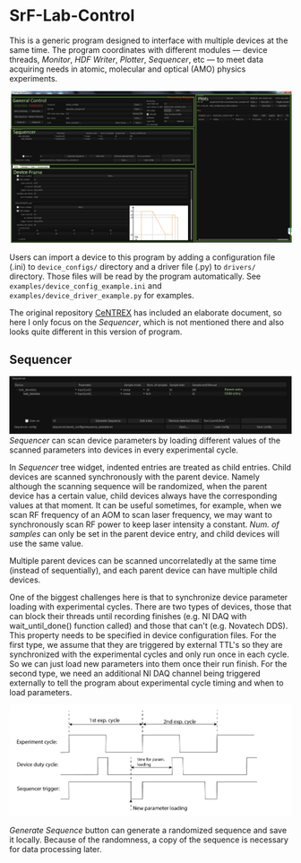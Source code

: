 # SrF-Lab-Control

This is a generic program designed to interface with multiple devices at the same time. The program coordinates with different modules — device threads, _Monitor_, _HDF Writer_, _Plotter_, _Sequencer_, etc — to meet data acquiring needs in atomic, molecular and optical (AMO) physics experiments.

![screenshot](examples/screenshot.PNG)

Users can import a device to this program by adding a configuration file (.ini) to `device_configs/` directory and a driver file (.py) to `drivers/` directory. Those files will be read by the program automatically. See `examples/device_config_example.ini` and `examples/device_driver_example.py` for examples.

The original repository [CeNTREX](https://github.com/js216/CeNTREX) has included an elaborate document, so here I only focus on the _Sequencer_, which is not mentioned there and also looks quite different in this version of program.

## Sequencer
![sequencer](examples/sequencer.png)
_Sequencer_ can scan device parameters by loading different values of the scanned parameters into devices in every experimental cycle.

In _Sequencer_ tree widget, indented entries are treated as child entries. Child devices are scanned synchronously with the parent device. Namely although the scanning sequence will be randomized, when the parent device has a certain value, child devices always have the corresponding values at that moment. It can be useful sometimes, for example, when we scan RF frequency of an AOM to scan laser frequency, we may want to synchronously scan RF power to keep laser intensity a constant.  _Num. of samples_ can only be set in the parent device entry, and child devices will use the same value.

Multiple parent devices can be scanned uncorrelatedly at the same time (instead of sequentially), and each parent device can have multiple child devices.

One of the biggest challenges here is that to synchronize device parameter loading with experimental cycles. There are two types of devices, those that can block their threads until recording finishes (e.g. NI DAQ with wait_until_done() function called) and those that can't (e.g. Novatech DDS). This property needs to be specified in device configuration files. For the first type, we assume that they are triggered by external TTL's so they are synchronized with the experimental cycles and only run once in each cycle. So we can just load new parameters into them once their run finish. For the second type, we need an additional NI DAQ channel being triggered externally to tell the program about experimental cycle timing and when to load parameters.

![sequencer](examples/sequencer_trigger.png)

_Generate Sequence_ button can generate a randomized sequence and save it locally. Because of the randomness, a copy of the sequence is necessary for data processing later.
